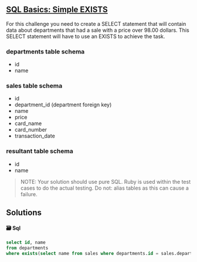 ## [SQL Basics: Simple EXISTS](https://www.codewars.com/kata/58113a64e10b53ec36000293)

For this challenge you need to create a SELECT statement that will contain data about departments that had a sale with a price over 98.00 dollars. This SELECT statement will have to use an EXISTS to achieve the task.

### departments table schema
- id
- name

### sales table schema
- id
- department_id (department foreign key)
- name
- price
- card_name
- card_number
- transaction_date

### resultant table schema
- id
- name

> NOTE: Your solution should use pure SQL. Ruby is used within the test cases to do the actual testing.
> Do not: alias tables as this can cause a failure.

## Solutions
#### 🗃️ Sql
```sql
select id, name
from departments
where exists(select name from sales where departments.id = sales.department_id and price > 98);
```

